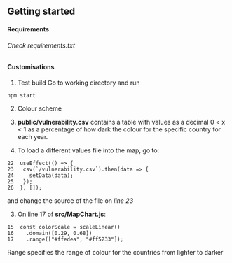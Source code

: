 ## Getting started


#### Requirements
###### Check requirements.txt


#### Customisations
1. Test build
  Go to working directory and run
  ```
  npm start
  ```
2. Colour scheme
  1. __public/vulnerability.csv__ contains a table with values as a decimal 0 < x < 1 as a percentage of how dark the colour for the specific country for each year.

  2. To load a different values file into the map, go to:

  ```
  22  useEffect(() => {
  23   csv(`/vulnerability.csv`).then(data => {
  24     setData(data);
  25   });
  26  }, []);
  ```
  and change the source of the file on _line 23_

  3. On line 17 of __src/MapChart.js__:

  ```
  15  const colorScale = scaleLinear()
  16    .domain([0.29, 0.68])
  17    .range(["#ffedea", "#ff5233"]);
  ```

  Range specifies the range of colour for the countries from lighter to darker
